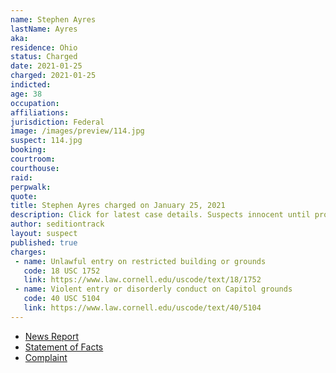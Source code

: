 ```yaml
---
name: Stephen Ayres
lastName: Ayres
aka:
residence: Ohio
status: Charged
date: 2021-01-25
charged: 2021-01-25
indicted:
age: 38
occupation:
affiliations:
jurisdiction: Federal
image: /images/preview/114.jpg
suspect: 114.jpg
booking:
courtroom:
courthouse:
raid:
perpwalk:
quote:
title: Stephen Ayres charged on January 25, 2021
description: Click for latest case details. Suspects innocent until proven guilty.
author: seditiontrack
layout: suspect
published: true
charges:
 - name: Unlawful entry on restricted building or grounds
   code: 18 USC 1752
   link: https://www.law.cornell.edu/uscode/text/18/1752
 - name: Violent entry or disorderly conduct on Capitol grounds
   code: 40 USC 5104
   link: https://www.law.cornell.edu/uscode/text/40/5104
---
```

- [News Report](https://www.wfmj.com/story/43229774/warren-man-arrested-by-fbi-after-involvement-in-us-capitol-riots)
- [Statement of Facts](https://www.justice.gov/opa/page/file/1360721/download)
- [Complaint](https://www.justice.gov/opa/page/file/1360951/download)
